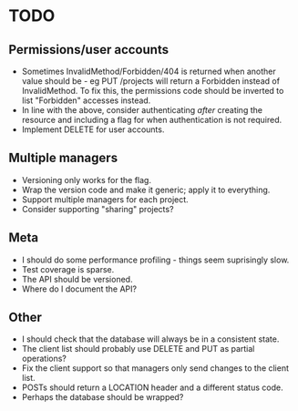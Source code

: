 # TODO #

## Permissions/user accounts ##

- Sometimes InvalidMethod/Forbidden/404 is returned when another value should
  be - eg PUT /projects will return a Forbidden instead of InvalidMethod.
  To fix this, the permissions code should be inverted to list "Forbidden"
  accesses instead.
- In line with the above, consider authenticating *after* creating the resource
  and including a flag for when authentication is not required.
- Implement DELETE for user accounts.

## Multiple managers ##

- Versioning only works for the flag.
- Wrap the version code and make it generic; apply it to everything.
- Support multiple managers for each project.
- Consider supporting "sharing" projects?

## Meta ##

- I should do some performance profiling - things seem suprisingly slow.
- Test coverage is sparse.
- The API should be versioned.
- Where do I document the API?

## Other ##

- I should check that the database will always be in a consistent state.
- The client list should probably use DELETE and PUT as partial operations?
- Fix the client support so that managers only send changes to the client list.
- POSTs should return a LOCATION header and a different status code.
- Perhaps the database should be wrapped?

